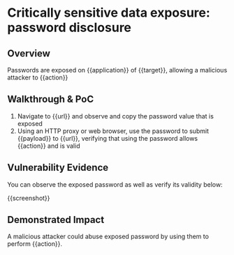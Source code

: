 # Critically sensitive data exposure: password disclosure

## Overview
<!--
Provide a 1-2 sentence description - see http://cveproject.github.io/docs/content/key-details-phrasing.pdf for tips

This format is a good guide:
[VULNTYPE] in [COMPONENT] in [APPLICATION] allows [ATTACKER] to [IMPACT] via [VECTOR]


-->
Passwords are exposed on {{application}} of {{target}}, allowing a malicious attacker to {{action}}

## Walkthrough & PoC
<!--
Provide a step-by-step walkthrough on how to access the vulnerable injection point, and how to exploit the vulnerability.
Adding a dot-pointed walkthrough with relevant screenshots will speed triage time and result in faster rewards!

Example:

1. Login to in-scope asset at <www.bugcrowd.com/login>
1. Browse to account page
1. Modify ID token to add single quote
1. View error which states 'SQL Syntax Error'
1. Replace ID value with `1' waitfor delay '00:00:10'; `
-->

1. Navigate to {{url}} and observe and copy the password value that is exposed
1. Using an HTTP proxy or web browser, use the password to submit {{payload}} to {{url}}, verifying that using the password allows {{action}} and is valid


## Vulnerability Evidence
<!--
Your submission MUST include evidence of the vulnerability and not be theoretical in nature.

For exposed passwords, please include a screenshot of both the exposed password as well as a screenshot from the HTTP proxy of the password being used successfully to perform {{action}}.
**DO NOT SAVE PII**
-->

You can observe the exposed password as well as verify its validity below:

{{screenshot}}

## Demonstrated Impact
<!--
Attempt to abuse the exposed password to access sensitive data or sensitive functions that you control, but do not save or utilize the sensitive data in any way.
-->

A malicious attacker could abuse exposed password by using them to perform {{action}}.
